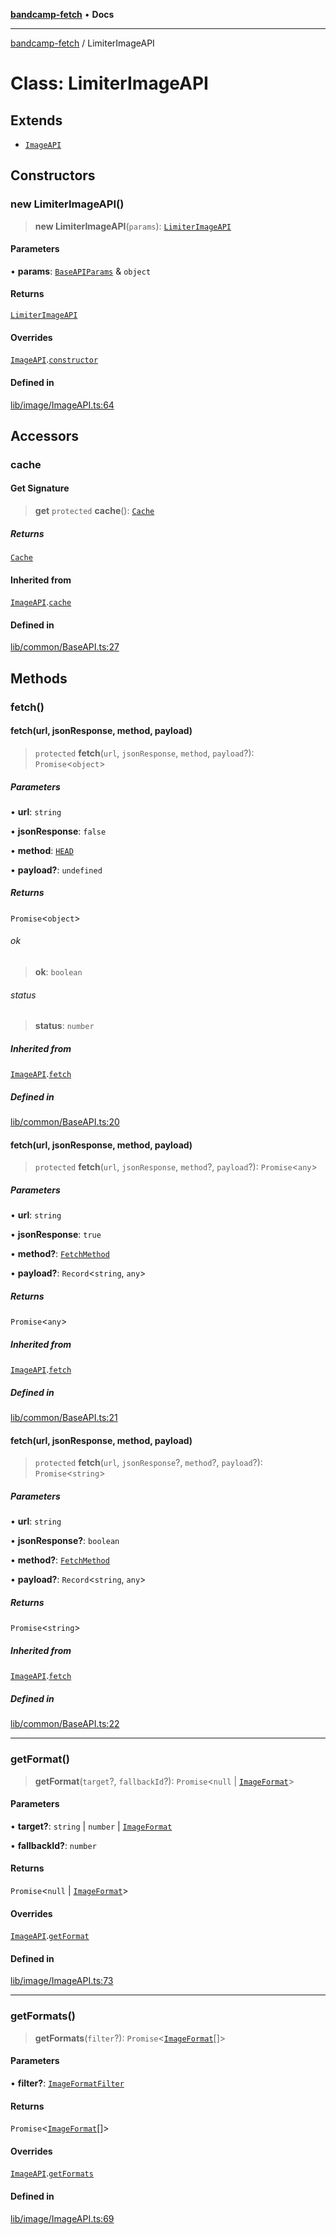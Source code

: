 [**bandcamp-fetch**](../README.md) • **Docs**

***

[bandcamp-fetch](../README.md) / LimiterImageAPI

# Class: LimiterImageAPI

## Extends

- [`ImageAPI`](ImageAPI.md)

## Constructors

### new LimiterImageAPI()

> **new LimiterImageAPI**(`params`): [`LimiterImageAPI`](LimiterImageAPI.md)

#### Parameters

• **params**: [`BaseAPIParams`](../interfaces/BaseAPIParams.md) & `object`

#### Returns

[`LimiterImageAPI`](LimiterImageAPI.md)

#### Overrides

[`ImageAPI`](ImageAPI.md).[`constructor`](ImageAPI.md#constructors)

#### Defined in

[lib/image/ImageAPI.ts:64](https://github.com/patrickkfkan/bandcamp-fetch/blob/be622bf87b8ac66e98b356306b6a650b7972970c/src/lib/image/ImageAPI.ts#L64)

## Accessors

### cache

#### Get Signature

> **get** `protected` **cache**(): [`Cache`](Cache.md)

##### Returns

[`Cache`](Cache.md)

#### Inherited from

[`ImageAPI`](ImageAPI.md).[`cache`](ImageAPI.md#cache)

#### Defined in

[lib/common/BaseAPI.ts:27](https://github.com/patrickkfkan/bandcamp-fetch/blob/be622bf87b8ac66e98b356306b6a650b7972970c/src/lib/common/BaseAPI.ts#L27)

## Methods

### fetch()

#### fetch(url, jsonResponse, method, payload)

> `protected` **fetch**(`url`, `jsonResponse`, `method`, `payload`?): `Promise`\<`object`\>

##### Parameters

• **url**: `string`

• **jsonResponse**: `false`

• **method**: [`HEAD`](../enumerations/FetchMethod.md#head)

• **payload?**: `undefined`

##### Returns

`Promise`\<`object`\>

###### ok

> **ok**: `boolean`

###### status

> **status**: `number`

##### Inherited from

[`ImageAPI`](ImageAPI.md).[`fetch`](ImageAPI.md#fetch)

##### Defined in

[lib/common/BaseAPI.ts:20](https://github.com/patrickkfkan/bandcamp-fetch/blob/be622bf87b8ac66e98b356306b6a650b7972970c/src/lib/common/BaseAPI.ts#L20)

#### fetch(url, jsonResponse, method, payload)

> `protected` **fetch**(`url`, `jsonResponse`, `method`?, `payload`?): `Promise`\<`any`\>

##### Parameters

• **url**: `string`

• **jsonResponse**: `true`

• **method?**: [`FetchMethod`](../enumerations/FetchMethod.md)

• **payload?**: `Record`\<`string`, `any`\>

##### Returns

`Promise`\<`any`\>

##### Inherited from

[`ImageAPI`](ImageAPI.md).[`fetch`](ImageAPI.md#fetch)

##### Defined in

[lib/common/BaseAPI.ts:21](https://github.com/patrickkfkan/bandcamp-fetch/blob/be622bf87b8ac66e98b356306b6a650b7972970c/src/lib/common/BaseAPI.ts#L21)

#### fetch(url, jsonResponse, method, payload)

> `protected` **fetch**(`url`, `jsonResponse`?, `method`?, `payload`?): `Promise`\<`string`\>

##### Parameters

• **url**: `string`

• **jsonResponse?**: `boolean`

• **method?**: [`FetchMethod`](../enumerations/FetchMethod.md)

• **payload?**: `Record`\<`string`, `any`\>

##### Returns

`Promise`\<`string`\>

##### Inherited from

[`ImageAPI`](ImageAPI.md).[`fetch`](ImageAPI.md#fetch)

##### Defined in

[lib/common/BaseAPI.ts:22](https://github.com/patrickkfkan/bandcamp-fetch/blob/be622bf87b8ac66e98b356306b6a650b7972970c/src/lib/common/BaseAPI.ts#L22)

***

### getFormat()

> **getFormat**(`target`?, `fallbackId`?): `Promise`\<`null` \| [`ImageFormat`](../interfaces/ImageFormat.md)\>

#### Parameters

• **target?**: `string` \| `number` \| [`ImageFormat`](../interfaces/ImageFormat.md)

• **fallbackId?**: `number`

#### Returns

`Promise`\<`null` \| [`ImageFormat`](../interfaces/ImageFormat.md)\>

#### Overrides

[`ImageAPI`](ImageAPI.md).[`getFormat`](ImageAPI.md#getformat)

#### Defined in

[lib/image/ImageAPI.ts:73](https://github.com/patrickkfkan/bandcamp-fetch/blob/be622bf87b8ac66e98b356306b6a650b7972970c/src/lib/image/ImageAPI.ts#L73)

***

### getFormats()

> **getFormats**(`filter`?): `Promise`\<[`ImageFormat`](../interfaces/ImageFormat.md)[]\>

#### Parameters

• **filter?**: [`ImageFormatFilter`](../enumerations/ImageFormatFilter.md)

#### Returns

`Promise`\<[`ImageFormat`](../interfaces/ImageFormat.md)[]\>

#### Overrides

[`ImageAPI`](ImageAPI.md).[`getFormats`](ImageAPI.md#getformats)

#### Defined in

[lib/image/ImageAPI.ts:69](https://github.com/patrickkfkan/bandcamp-fetch/blob/be622bf87b8ac66e98b356306b6a650b7972970c/src/lib/image/ImageAPI.ts#L69)
